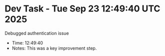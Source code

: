 # Dev Task - Tue Sep 23 12:49:40 UTC 2025
Debugged authentication issue
- Time: 12:49:40
- Notes: This was a key improvement step.
